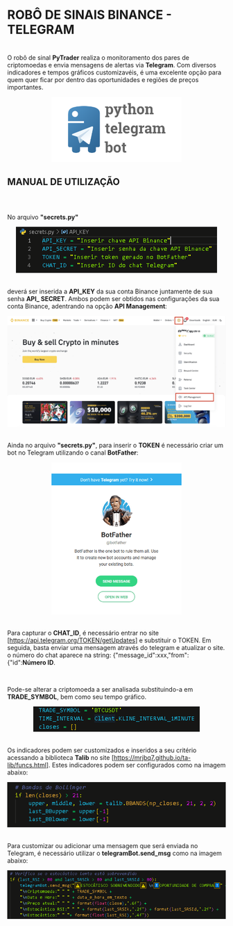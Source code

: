 # **ROBÔ DE SINAIS BINANCE - TELEGRAM** <h1>

O robô de sinal **PyTrader** realiza o monitoramento dos pares de criptomoedas e envia mensagens de alertas via **Telegram**. Com diversos indicadores e tempos gráficos customizavéis, é uma excelente opção para quem quer ficar por dentro das oportunidades e regiões de preços importantes.

<div align="center">
<img src = "img/botpython.png" alt="Image" height="150" width="300">
</div>

## **MANUAL DE UTILIZAÇÃO** <h2>

</br>

No arquivo **"secrets.py"**
</br> 

<div align="center">
<img src = "img/secrets.PNG">
</div>

</br> 

deverá ser inserida a **API_KEY** da sua conta Binance juntamente de sua senha **API_ SECRET**. Ambos podem ser obtidos nas configurações da sua conta Binance, adentrando na opção **API Management**:

<div align="center">
<img src = "img/apimanagement.png">
</div>

</br> 

Ainda no arquivo **"secrets.py"**, para inserir o **TOKEN** é necessário criar um bot no Telegram utilizando o canal **BotFather**:


<div align="center">
<img src = "img/botfather.png" alt="Image" height="350" width="300">
</div>

</br> 

Para capturar o **CHAT_ID**, é necessário entrar no site [https://api.telegram.org/TOKEN/getUpdates] e substituir o TOKEN. Em seguida, basta enviar uma mensagem através do telegram e atualizar o site. o número do chat aparece na string: {"message_id":xxx,"from":{"id":**Número ID**.

</br> 

Pode-se alterar a criptomoeda a ser analisada substituindo-a em **TRADE_SYMBOL**, bem como seu tempo gráfico.
</br> 

<div align="center">
<img src = "img/criptotime.PNG">
</div>

</br> 

Os indicadores podem ser customizados e inseridos a seu critério acessando a biblioteca **Talib** no site [https://mrjbq7.github.io/ta-lib/funcs.html]. Estes indicadores podem ser configurados como na imagem abaixo:
</br> 

<div align="center">
<img src = "img/bollingerbands.PNG">
</div>

</br> 

Para customizar ou adicionar uma mensagem que será enviada no Telegram, é necessário utilizar o **telegramBot.send_msg** como na imagem abaixo:
</br> 

<div align="center">
<img src = "img/msgtelegram.PNG">
</div>

</br> 



